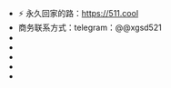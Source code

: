 - ⚡  永久回家的路：https://511.cool
- 商务联系方式：telegram：@@xgsd521
- 
- 
- 
- 
-

<!---
ada14777/ada14777 is a ✨ special ✨ repository because its `README.md` (this file) appears on your GitHub profile.
You can click the Preview link to take a look at your changes.
--->
